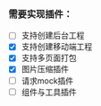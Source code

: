  
### 需要实现插件：
- [ ] 支持创建后台工程
- [X] 支持创建移动端工程
- [X] 支持多页面打包
- [X] 图片压缩插件
- [ ] 请求mock插件
- [ ] 组件与工具插件